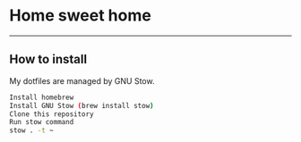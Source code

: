# Home sweet home
---

## How to install
My dotfiles are managed by GNU Stow.

```bash
Install homebrew
Install GNU Stow (brew install stow)
Clone this repository
Run stow command
stow . -t ~
```
